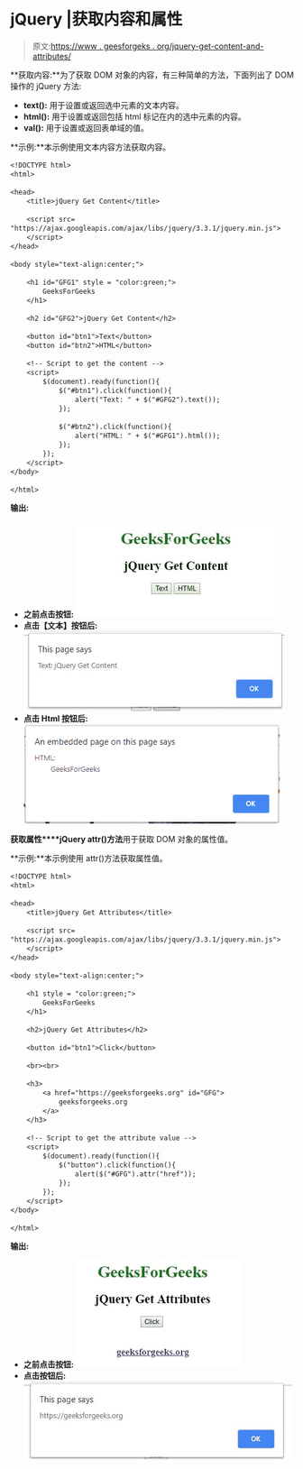 # jQuery |获取内容和属性

> 原文:[https://www . geesforgeks . org/jquery-get-content-and-attributes/](https://www.geeksforgeeks.org/jquery-get-content-and-attributes/)

**获取内容:**为了获取 DOM 对象的内容，有三种简单的方法，下面列出了 DOM 操作的 jQuery 方法:

*   **text():** 用于设置或返回选中元素的文本内容。
*   **html():** 用于设置或返回包括 html 标记在内的选中元素的内容。
*   **val():** 用于设置或返回表单域的值。

**示例:**本示例使用文本内容方法获取内容。

```
<!DOCTYPE html>
<html>

<head> 
    <title>jQuery Get Content</title>

    <script src=
"https://ajax.googleapis.com/ajax/libs/jquery/3.3.1/jquery.min.js">
    </script>
</head> 

<body style="text-align:center;">

    <h1 id="GFG1" style = "color:green;">
        GeeksForGeeks
    </h1>

    <h2 id="GFG2">jQuery Get Content</h2>

    <button id="btn1">Text</button>
    <button id="btn2">HTML</button>

    <!-- Script to get the content -->
    <script>
        $(document).ready(function(){
            $("#btn1").click(function(){
                alert("Text: " + $("#GFG2").text());
            });

            $("#btn2").click(function(){
                alert("HTML: " + $("#GFG1").html());
            });
        });
    </script>
</body>

</html>  
```

**输出:**

*   **之前点击按钮:**
    ![](img/4403a1dd669744f96d9ad65b261f3e18.png)
*   **点击【文本】按钮后:**
    ![](img/fbe753b1eb7458e3b2799190fde5b337.png)
*   **点击 Html 按钮后:**
    ![](img/2d41ff01d0d278321aaceabe0c6f5243.png)

**获取属性****jQuery attr()方法**用于获取 DOM 对象的属性值。

**示例:**本示例使用 attr()方法获取属性值。

```
<!DOCTYPE html>
<html>

<head> 
    <title>jQuery Get Attributes</title>

    <script src=
"https://ajax.googleapis.com/ajax/libs/jquery/3.3.1/jquery.min.js">
    </script>
</head> 

<body style="text-align:center;">

    <h1 style = "color:green;">
        GeeksForGeeks
    </h1>

    <h2>jQuery Get Attributes</h2>

    <button id="btn1">Click</button>

    <br><br>

    <h3>
        <a href="https://geeksforgeeks.org" id="GFG">
            geeksforgeeks.org
        </a>
    </h3>

    <!-- Script to get the attribute value -->
    <script>
        $(document).ready(function(){
            $("button").click(function(){
                alert($("#GFG").attr("href"));
            });
        });
    </script>
</body>

</html>  
```

**输出:**

*   **之前点击按钮:**
    ![](img/2a63ff9976c67eb22a670030b60f566d.png)
*   **点击按钮后:**
    ![](img/9f3f3c448fabdd146f4d6904fafdc7e5.png)